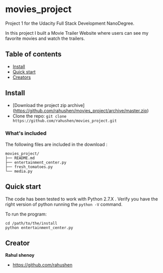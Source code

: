 # movies_project
Project 1 for the Udacity Full Stack Development NanoDegree.

In this project I built a Movie Trailer Website where users can see my favorite movies and watch the trailers.

## Table of contents

- [Install](#install)
- [Quick start](#quick-start)
- [Creators](#creators)

## Install

- [Download the project zip archive] (https://github.com/rahushen/movies_project/archive/master.zip)
- Clone the repo: `git clone https://github.com/rahushen/movies_project.git`

### What's included

The following files are included in the download :

```
movies_project/
├── README.md
├── entertainment_center.py
├── fresh_tomatoes.py
└── media.py
```

## Quick start

The code has been tested to work with Python 2.7.X . Verify you have the right version of python running the `python -V` command.

To run the program:

```
cd /path/to/the/install
python entertainment_center.py
```

## Creator

**Rahul shenoy**
- <https://github.com/rahushen>
